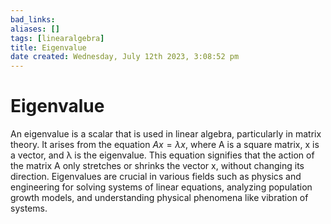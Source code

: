 ```yaml
---
bad_links: 
aliases: []
tags: [linearalgebra]
title: Eigenvalue
date created: Wednesday, July 12th 2023, 3:08:52 pm
---
```

# Eigenvalue

An eigenvalue is a scalar that is used in linear algebra, particularly in matrix theory. It arises from the equation $Ax = \lambda x$, where A is a square matrix, x is a vector, and λ is the eigenvalue. This equation signifies that the action of the matrix A only stretches or shrinks the vector x, without changing its direction. Eigenvalues are crucial in various fields such as physics and engineering for solving systems of linear equations, analyzing population growth models, and understanding physical phenomena like vibration of systems.
